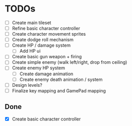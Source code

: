 # TODOs

- [ ] Create main tileset
- [ ] Refine basic character controller
- [ ] Create character movement sprites
- [ ] Create dodge roll mechanism
- [ ] Create HP / damage system
  - [ ] Add HP ui
- [ ] Create basic gun weapon + firing
- [ ] Create simple enemy (walk left/right, drop from ceiling)
- [ ] Create enemy HP system
  - [ ] Create damage animation
  - [ ] Create enemy death animation / system
- [ ] Design levels?
- [ ] Finalize key mapping and GamePad mapping

## Done
- [x] Create basic character controller
